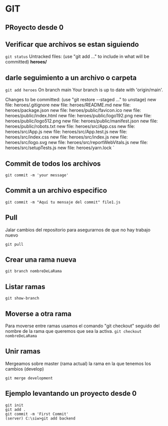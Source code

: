 # GIT

## PRoyecto desde 0

## Verificar que archivos se estan siguiendo

`git status`
Untracked files: (use "git add <file>..." to include in what will be committed)
**heroes/**

## darle seguimiento a un archivo o carpeta

`git add heroes`
On branch main
Your branch is up to date with 'origin/main'.

Changes to be committed:
(use "git restore --staged <file>..." to unstage)
new file: heroes/.gitignore
new file: heroes/README.md
new file: heroes/package.json
new file: heroes/public/favicon.ico
new file: heroes/public/index.html
new file: heroes/public/logo192.png
new file: heroes/public/logo512.png
new file: heroes/public/manifest.json
new file: heroes/public/robots.txt
new file: heroes/src/App.css
new file: heroes/src/App.js
new file: heroes/src/App.test.js
new file: heroes/src/index.css
new file: heroes/src/index.js
new file: heroes/src/logo.svg
new file: heroes/src/reportWebVitals.js
new file: heroes/src/setupTests.js
new file: heroes/yarn.lock `

## Commit de todos los archivos

`git commit -m 'your message'`

## Commit a un archivo especifico

`git commit -m "Aquí tu mensaje del commit" file1.js`

## Pull

Jalar cambios del repositorio para asegurarnos de que no hay trabajo nuevo

`git pull`

## Crear una rama nueva

`git branch nombreDeLaRama`

## Listar ramas

`git show-branch`

## Moverse a otra rama

Para moverse entre ramas usamos el comando "git checkout" seguido del nombre de la rama que queremos que sea la activa.
`git checkout nombreDeLaRama`

## Unir ramas

Mergeamos sobre master (rama actual) la rama en la que tenemos los cambios (develop)

`git merge development`

## Ejemplo levantando un proyecto desde 0

```git
git init
git add .
git commit -m 'First Commit'
(server) C:\siw>git add backend
```
